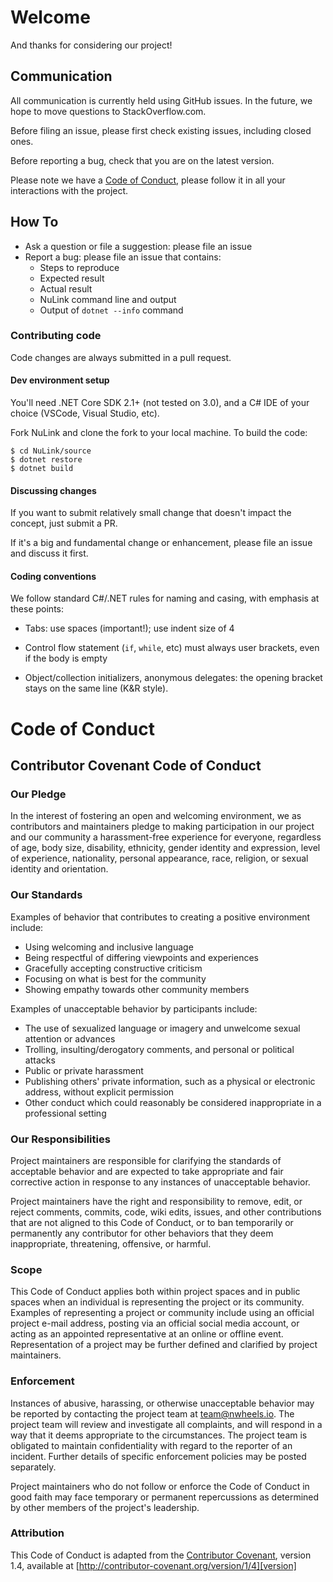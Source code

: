 # Welcome

And thanks for considering our project!

## Communication

All communication is currently held using GitHub issues. In the future, we hope to move questions to StackOverflow.com.

Before filing an issue, please first check existing issues, including closed ones.

Before reporting a bug, check that you are on the latest version.

Please note we have a [Code of Conduct](#Code-of-conduct), please follow it in all your interactions with the project.

## How To

- Ask a question or file a suggestion: please file an issue 
- Report a bug: please file an issue that contains:
  - Steps to reproduce
  - Expected result
  - Actual result
  - NuLink command line and output
  - Output of `dotnet --info` command

### Contributing code

Code changes are always submitted in a pull request.

#### Dev environment setup

You'll need .NET Core SDK 2.1+ (not tested on 3.0), and a C# IDE of your choice (VSCode, Visual Studio, etc).

Fork NuLink and clone the fork to your local machine. To build the code:
```
$ cd NuLink/source
$ dotnet restore
$ dotnet build
```

#### Discussing changes

If you want to submit relatively small change that doesn't impact the concept, just submit a PR.

If it's a big and fundamental change or enhancement, please file an issue and discuss it first.

#### Coding conventions

We follow standard C#/.NET rules for naming and casing, with emphasis at these points:

- Tabs: use spaces (important!); use indent size of 4

- Control flow statement (`if`, `while`, etc) must always user brackets, even if the body is empty

- Object/collection initializers, anonymous delegates: the opening bracket stays on the same line (K&R style).

# Code of Conduct

## Contributor Covenant Code of Conduct

### Our Pledge

In the interest of fostering an open and welcoming environment, we as contributors and maintainers pledge to making participation in our project and our community a harassment-free experience for everyone, regardless of age, body size, disability, ethnicity, gender identity and expression, level of experience, nationality, personal appearance, race, religion, or sexual identity and orientation.

### Our Standards

Examples of behavior that contributes to creating a positive environment include:

* Using welcoming and inclusive language
* Being respectful of differing viewpoints and experiences
* Gracefully accepting constructive criticism
* Focusing on what is best for the community
* Showing empathy towards other community members

Examples of unacceptable behavior by participants include:

* The use of sexualized language or imagery and unwelcome sexual attention or advances
* Trolling, insulting/derogatory comments, and personal or political attacks
* Public or private harassment
* Publishing others' private information, such as a physical or electronic address, without explicit permission
* Other conduct which could reasonably be considered inappropriate in a professional setting

### Our Responsibilities

Project maintainers are responsible for clarifying the standards of acceptable behavior and are expected to take appropriate and fair corrective action in response to any instances of unacceptable behavior.

Project maintainers have the right and responsibility to remove, edit, or reject comments, commits, code, wiki edits, issues, and other contributions that are not aligned to this Code of Conduct, or to ban temporarily or permanently any contributor for other behaviors that they deem inappropriate, threatening, offensive, or harmful.

### Scope

This Code of Conduct applies both within project spaces and in public spaces when an individual is representing the project or its community. Examples of representing a project or community include using an official project e-mail address, posting via an official social media account, or acting as an appointed representative at an online or offline event. Representation of a project may be further defined and clarified by project maintainers.

### Enforcement

Instances of abusive, harassing, or otherwise unacceptable behavior may be reported by contacting the project team at [team@nwheels.io](mailto:team@nwheels.io). The project team will review and investigate all complaints, and will respond in a way that it deems appropriate to the circumstances. The project team is obligated to maintain confidentiality with regard to the reporter of an incident. Further details of specific enforcement policies may be posted separately.

Project maintainers who do not follow or enforce the Code of Conduct in good faith may face temporary or permanent repercussions as determined by other members of the project's leadership.

### Attribution

This Code of Conduct is adapted from the [Contributor Covenant][homepage], version 1.4, available at [http://contributor-covenant.org/version/1/4][version]

[homepage]: http://contributor-covenant.org
[version]: http://contributor-covenant.org/version/1/4/
